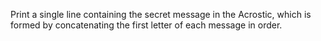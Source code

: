 Print a single line containing the secret message in the Acrostic, which is formed by concatenating the first letter of each message in order.
